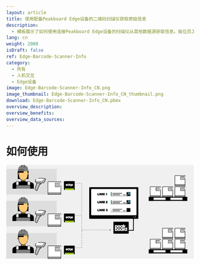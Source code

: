 ```yaml
---
layout: article
title: 使用配备Peakboard Edge设备的二维码扫描仪获取原始信息
description: 
  - 模板展示了如何使用连接Peakboard Edge设备的扫描仪从其他数据源获取信息。每位员工均配备一个Peakboard Edge设备和扫描仪，扫描产品之后，Peakboard Edge设备就会从另一个数据源采集相关元数据。示例使用的是Excel文件，但您也可以采用SQL、SAP等系统中的信息。
lang: cn
weight: 2000
isDraft: false
ref: Edge-Barcode-Scanner-Info
category:
  - 所有
  - 人机交互
  - Edge设备
image: Edge-Barcode-Scanner-Info_CN.png
image_thumbnail: Edge-Barcode-Scanner-Info_CN_thumbnail.png
download: Edge-Barcode-Scanner-Info_CN.pbmx
overview_description:
overview_benefits:
overview_data_sources:
---
```

# 如何使用

![image_live](edge-use-case-scanner-logistics.gif)
